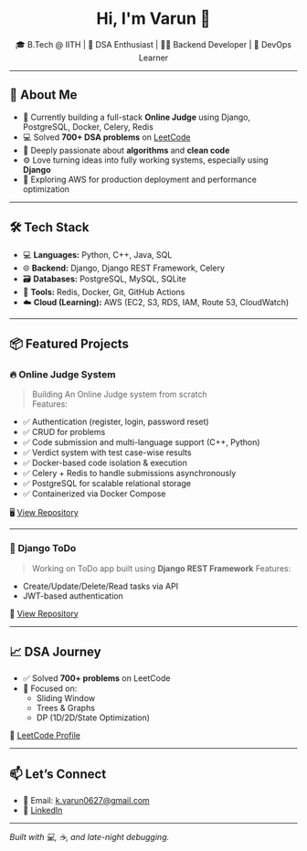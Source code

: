 <h1 align="center">Hi, I'm Varun 👋</h1>

<p align="center">
🎓 B.Tech @ IITH | 🧠 DSA Enthusiast | 🧑‍💻 Backend Developer | 🚀 DevOps Learner  
</p>

---

## 🚀 About Me

- 🔭 Currently building a full-stack **Online Judge** using Django, PostgreSQL, Docker, Celery, Redis  
- 💻 Solved **700+ DSA problems** on [LeetCode](https://leetcode.com/vk272006)
- 🧩 Deeply passionate about **algorithms** and **clean code**
- ⚙️ Love turning ideas into fully working systems, especially using **Django**
- 🌱 Exploring AWS for production deployment and performance optimization

---

## 🛠️ Tech Stack

- 💻 **Languages:** Python, C++, Java, SQL
- 🌐 **Backend:** Django, Django REST Framework, Celery
- 🗃️ **Databases:** PostgreSQL, MySQL, SQLite
- 🧰 **Tools:** Redis, Docker, Git, GitHub Actions
- ☁️ **Cloud (Learning):** AWS (EC2, S3, RDS, IAM, Route 53, CloudWatch)

---

## 📦 Featured Projects

### 🔥 Online Judge System
> Building An Online Judge system from scratch  
> Features:  
- ✅ Authentication (register, login, password reset)  
- ✅ CRUD for problems  
- ✅ Code submission and multi-language support (C++, Python)  
- ✅ Verdict system with test case-wise results  
- ✅ Docker-based code isolation & execution  
- ✅ Celery + Redis to handle submissions asynchronously  
- ✅ PostgreSQL for scalable relational storage  
- ✅ Containerized via Docker Compose  

🖥️ [View Repository](https://github.com/kvarun0627/OJ-Project)

---

### 📝 Django ToDo
> Working on ToDo app built using **Django REST Framework**
> Features:
- Create/Update/Delete/Read tasks via API
- JWT-based authentication

🔗 [View Repository](https://github.com/kvarun0627/TO-DO-using-DRF)

---

## 📈 DSA Journey

- ✅ Solved **700+ problems** on LeetCode  
- 🧠 Focused on:
  - Sliding Window
  - Trees & Graphs
  - DP (1D/2D/State Optimization)

📘 [LeetCode Profile](https://leetcode.com/vk272006)

---

## 📫 Let’s Connect

- 📧 Email: k.varun0627@gmail.com  
- 💼 [LinkedIn](https://www.linkedin.com/in/vk2705)

---

*Built with 💻, ☕, and late-night debugging.*
